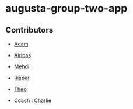 # augusta-group-two-app

## Contributors

- [Adam]()
- [Airidas]()
- [Mehdi](https://github.com/LemonRiz)
- [Risper]()
- [Theo]()

- Coach : [Charlie](https://github.com/Charlie-robin)
